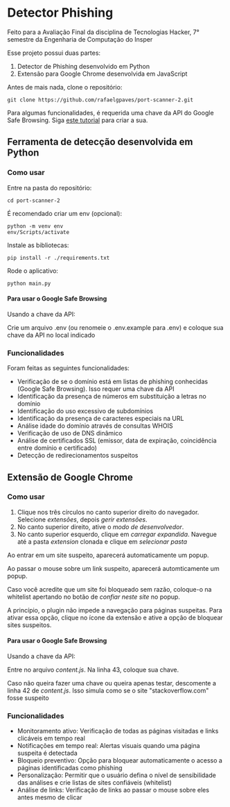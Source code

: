 # Detector Phishing

Feito para a Avaliação Final da disciplina de Tecnologias Hacker, 7° semestre da Engenharia de Computação do Insper

Esse projeto possui duas partes:
1. Detector de Phishing desenvolvido em Python
1. Extensão para Google Chrome desenvolvida em JavaScript

Antes de mais nada, clone o repositório:
```terminal
git clone https://github.com/rafaelgpaves/port-scanner-2.git
```

Para algumas funcionalidades, é requerida uma chave da API do Google Safe Browsing. Siga [este tutorial](https://developers.google.com/safe-browsing/v4/get-started) para criar a sua.

## Ferramenta de detecção desenvolvida em Python

### Como usar

Entre na pasta do repositório:
```terminal
cd port-scanner-2
```

É recomendado criar um env (opcional):
```terminal
python -m venv env
env/Scripts/activate
```

Instale as bibliotecas:
```terminal
pip install -r ./requirements.txt
```

Rode o aplicativo:
```terminal
python main.py
```

#### Para usar o Google Safe Browsing

Usando a chave da API:

Crie um arquivo .env (ou renomeie o .env.example para .env) e coloque sua chave da API no local indicado

### Funcionalidades

Foram feitas as seguintes funcionalidades:
- Verificação de se o domínio está em listas de phishing conhecidas (Google Safe Browsing). Isso requer uma chave da API
- Identificação da presença de números em substituição a letras no domínio
- Identificação do uso excessivo de subdomínios
- Identificação da presença de caracteres especiais na URL
- Análise idade do domínio através de consultas WHOIS
- Verificação de uso de DNS dinâmico
- Análise de certificados SSL (emissor, data de expiração, coincidência entre domínio e certificado)
- Detecção de redirecionamentos suspeitos

## Extensão de Google Chrome

### Como usar

1. Clique nos três círculos no canto superior direito do navegador. Selecione *extensões*, depois *gerir extensões*.
1. No canto superior direito, ative o *modo de desenvolvedor*.
1. No canto superior esquerdo, clique em *carregar expandida*. Navegue até a pasta *extension* clonada e clique em *selecionar pasta*

Ao entrar em um site suspeito, aparecerá automaticamente um popup.

Ao passar o mouse sobre um link suspeito, aparecerá automticamente um popup.

Caso você acredite que um site foi bloqueado sem razão, coloque-o na whitelist apertando no botão de *confiar neste site* no popup.

A princípio, o plugin não impede a navegação para páginas suspeitas. Para ativar essa opção, clique no ícone da extensão e ative a opção de bloquear sites suspeitos.

#### Para usar o Google Safe Browsing

Usando a chave da API:

Entre no arquivo *content.js*. Na linha 43, coloque sua chave.

Caso não queira fazer uma chave ou queira apenas testar, descomente a linha 42 de *content.js*. Isso simula como se o site "stackoverflow.com" fosse suspeito

### Funcionalidades

- Monitoramento ativo: Verificação de todas as páginas visitadas e links clicáveis em tempo real
- Notificações em tempo real: Alertas visuais quando uma página suspeita é detectada
- Bloqueio preventivo: Opção para bloquear automaticamente o acesso a páginas identificadas como phishing
- Personalização: Permitir que o usuário defina o nível de sensibilidade das análises e crie listas de sites confiáveis (whitelist)
- Análise de links: Verificação de links ao passar o mouse sobre eles antes mesmo de clicar
